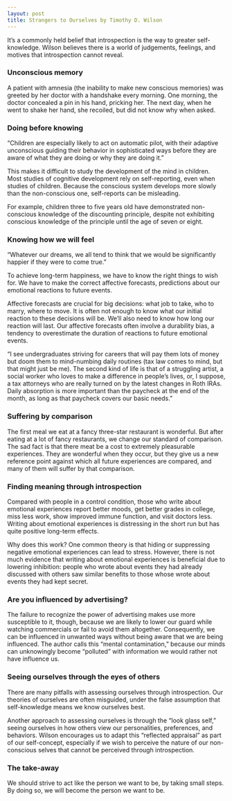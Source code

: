 ```yaml
---
layout: post
title: Strangers to Ourselves by Timothy D. Wilson
---
```


It’s a commonly held belief that introspection is the way to greater self-knowledge. Wilson believes there is a world of judgements, feelings, and motives that introspection cannot reveal.

### Unconscious memory

A patient with amnesia (the inability to make new conscious memories) was greeted by her doctor with a handshake every morning. One morning, the doctor concealed a pin in his hand, pricking her. The next day, when he went to shake her hand, she recoiled, but did not know why when asked.

### Doing before knowing

“Children are especially likely to act on automatic pilot, with their adaptive unconscious guiding their behavior in sophisticated ways before they are aware of what they are doing or why they are doing it.”

This makes it difficult to study the development of the mind in children. Most studies of cognitive development rely on self-reporting, even when studies of children. Because the conscious system develops more slowly than the non-conscious one, self-reports can be misleading.

For example, children three to five years old have demonstrated non-conscious knowledge of the discounting principle, despite not exhibiting conscious knowledge of the principle until the age of seven or eight.

### Knowing how we will feel

“Whatever our dreams, we all tend to think that we would be significantly happier if they were to come true.”

To achieve long-term happiness, we have to know the right things to wish for. We have to make the correct affective forecasts, predictions about our emotional reactions to future events.

Affective forecasts are crucial for big decisions: what job to take, who to marry, where to move. It is often not enough to know what our initial reaction to these decisions will be. We’ll also need to know how long our reaction will last. Our affective forecasts often involve a durability bias, a tendency to overestimate the duration of reactions to future emotional events.

“I see undergraduates striving for careers that will pay them lots of money but doom them to mind-numbing daily routines (tax law comes to mind, but that might just be me). The second kind of life is that of a struggling artist, a social worker who loves to make a difference in people’s lives, or, I suppose, a tax attorneys who are really turned on by the latest changes in Roth IRAs. Daily absorption is more important than the paycheck at the end of the month, as long as that paycheck covers our basic needs.”

### Suffering by comparison

The first meal we eat at a fancy three-star restaurant is wonderful. But after  eating at a lot of fancy restaurants, we change our standard of comparison. The sad fact is that there meat be a cost to extremely pleasurable experiences. They are wonderful when they occur, but they give us a new reference point against which all future experiences are compared, and many of them will suffer by that comparison.

### Finding meaning through introspection

Compared with people in a control condition, those who write about emotional experiences report better moods, get better grades in college, miss less work, show improved immune function, and visit doctors less. Writing about emotional experiences is distressing in the short run but has quite positive long-term effects.

Why does this work? One common theory is that hiding or suppressing negative emotional experiences can lead to stress. However, there is not much evidence that writing about emotional experiences is beneficial due to lowering inhibition: people who wrote about events they had already discussed with others saw similar benefits to those whose wrote about events they had kept secret.

### Are you influenced by advertising?

The failure to recognize the power of advertising makes use more susceptible to it, though, because we are likely to lower our guard while watching commercials or fail to avoid them altogether. Consequently, we can be influenced in unwanted ways without being aware that we are being influenced. The author calls this “mental contamination,” because our minds can unknowingly become “polluted” with information we would rather not have influence us.

### Seeing ourselves through the eyes of others

There are many pitfalls with assessing ourselves through introspection. Our theories of ourselves are often misguided, under the false assumption that self-knowledge means we know ourselves best.

Another approach to assessing ourselves is through the “look glass self,” seeing ourselves in how others view our personalities, preferences, and behaviors. Wilson encourages us to adapt this “reflected appraisal” as part of our self-concept, especially if we wish to perceive the nature of our non-conscious selves that cannot be perceived through introspection.

### The take-away

We should strive to act like the person we want to be, by taking small steps. By doing so, we will become the person we want to be.